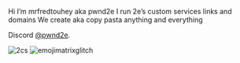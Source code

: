 Hi I’m mrfredtouhey aka pwnd2e 
I run 2e’s custom services links and domains 
We create aka copy pasta  anything and everything

Discord [@pwnd2e](https://discord.gg/5dZdRt44WT).

![2cs](https://user-images.githubusercontent.com/30393829/135623204-b436ed81-0119-4610-867c-3122dc8f3851.jpg)
![emojimatrixglitch](https://user-images.githubusercontent.com/104146035/194730182-a88a4da9-30bf-43f3-bf34-f5f35d0f3234.GIF)
